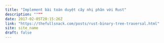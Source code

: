 ```yaml
---
title: "Implement bài toán duyệt cây nhị phân với Rust"
description: """"
date: 2017-02-05T20:15:26Z
link: "https://thefullsnack.com/posts/rust-binary-tree-traversal.html"
site: site_name
draft: false
---
```

